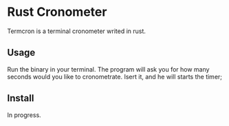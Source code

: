 # Rust Cronometer

Termcron is a terminal cronometer writed in rust.

## Usage
Run the binary in your terminal.
The program will ask you for how many seconds would you like to cronometrate. Isert it, and he will starts the timer;

## Install
In progress.
